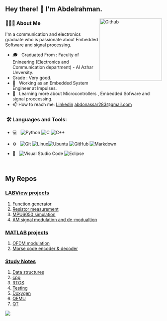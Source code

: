 ## Hey there! 👋 I'm Abdelrahman.

<img width="200" align="right" alt="Github" src="https://user-images.githubusercontent.com/48678280/88862734-4903af80-d201-11ea-968b-9c939d88a37c.gif" />


### 👨🏻‍💻 About Me

I'm a communication and electronics graduate who is passionate about Embedded Software and signal processing.

- 🎓 &nbsp; Graduated From : Faculty of Enineering (Electronics and Communication department) - Al Azhar Unversity.
- Grade : Very good.
- 💼 &nbsp; Working as an Embedded System Engineer at Impulses.
- 🌱 &nbsp; Learning more about Microcontrollers , Embedded Sofware and signal proccessing. 
- 📫 How to reach me: [Linkedin](https://www.linkedin.com/in/abdelrahmansobhynassar) [abdonassar283@gmail.com]()

<h3>  &nbsp;🛠️ Languages and Tools:</h3>


- 💻 &nbsp;
![Python](https://img.shields.io/badge/-Python-333333?style=flat&logo=python)
![C](https://img.shields.io/badge/-C-black?style=flat-square&logo=c)
![C++](https://img.shields.io/badge/-C++-333333?style=flat&logo=C%2B%2B&logoColor=00599C)

- ⚙️ &nbsp;
![Git](https://img.shields.io/badge/-Git-333333?style=flat&logo=git)
![Linux](https://img.shields.io/badge/-Linux-333333?style=flat&logo=Linux&logoColor=FCC624)![Ubuntu](https://img.shields.io/badge/-Ubuntu-black?style=flat-square&logo=ubuntu)
![GitHub](https://img.shields.io/badge/-GitHub-333333?style=flat&logo=github)
  ![Markdown](https://img.shields.io/badge/-Markdown-333333?style=flat&logo=markdown)

- 🔧 &nbsp;
![Visual Studio Code](https://img.shields.io/badge/-Visual%20Studio%20Code-333333?style=flat&logo=visual-studio-code&logoColor=007ACC)
![Eclipse](https://img.shields.io/badge/-Eclipse-333333?style=flat&logo=eclipse-ide&logoColor=2C2255)

  
<br/>

## My Repos

### [LABView projects](https://github.com/stars/abdosn/lists/labview)

1. [Function generator](https://github.com/abdosn/Function-Generator)
2. [Resistor measurement](https://github.com/abdosn/Resistor-Measurement)
3. [MPU6050 simulation](https://github.com/abdosn/MPU6050-Simulation)
4. [AM signal modulation and de-modualtion](https://github.com/abdosn/AM-signal-Modulation-Demodulation)

### [MATLAB projects](https://github.com/stars/abdosn/lists/matlab)

1. [OFDM modulation](https://github.com/abdosn/OFDM-Modulation)
2. [Morse code encoder & decoder](https://github.com/abdosn/Morse-Code-Encoder-Decoder)

### [Study Notes](https://github.com/stars/abdosn/lists/notes)

1. [Data structures](https://github.com/abdosn/Data-structures-notes)
2. [cpp](https://github.com/abdosn/Modern-Cpp)
3. [RTOS](https://github.com/abdosn/RTOS-notes)
4. [Testing](https://github.com/abdosn/Testing-notes)
5. [Doxygen](https://github.com/abdosn/doxygen-notes)
6. [QEMU](https://github.com/abdosn/QEMU-notes)
7. [QT](https://github.com/abdosn/qtbook)


<!--
---------------------------------------------------------------------------------------------------------------------------------------------------------------------------------
### ✨ Visitors 

<p align="left"> <img src="https://komarev.com/ghpvc/?username=Mahmoud-Karem" alt="Mahmoud-Karem" /> </p>

---------------------------------------------------------------------------------------------------------------------------------------------------------------------------------

### 📊 Profile stats

[![Mahmoud Karem 's github stats](https://github-readme-stats.vercel.app/api?username=Mahmoud-Karem&show_icons=true&title_color=fff&icon_color=79ff97&text_color=9f9f9f&bg_color=151515)](https://github.com/Mahmoud-Karem/github-readme-stats)

---------------------------------------------------------------------------------------------------------------------------------------------------------------------------------
-->
</p>
<img src="https://imgur.com/rilHVxA.png"/>
</p>

<!--
**abdosn/abdosn** is a ✨ _special_ ✨ repository because its `README.md` (this file) appears on your GitHub profile.

Here are some ideas to get you started:

- 🔭 I’m currently working on ...
- 🌱 I’m currently learning ...
- 👯 I’m looking to collaborate on ...
- 🤔 I’m looking for help with ...
- 💬 Ask me about ...
- 📫 How to reach me: ...
- 😄 Pronouns: ...
- ⚡ Fun fact: ...
-->
